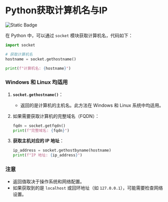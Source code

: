 # Python获取计算机名与IP

![Static Badge](https://img.shields.io/badge/ALL_Generated_By-OpenAI-red)  

在 Python 中，可以通过 `socket` 模块获取计算机名，代码如下：

```python
import socket

# 获取计算机名
hostname = socket.gethostname()

print(f"计算机名: {hostname}")
```

### Windows 和 Linux 均适用

1. **`socket.gethostname()`**：
   - 返回的是计算机的主机名。此方法在 Windows 和 Linux 系统中均适用。

2. 如果需要获取计算机的完整域名（FQDN）：
   ```python
   fqdn = socket.getfqdn()
   print(f"完整域名: {fqdn}")
   ```

3. **获取主机对应的 IP 地址**：
   ```python
   ip_address = socket.gethostbyname(hostname)
   print(f"IP 地址: {ip_address}")
   ```

### 注意
- 返回值取决于操作系统和网络配置。
- 如果获取到的是 `localhost` 或回环地址（如 `127.0.0.1`），可能需要检查网络设置。